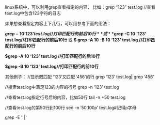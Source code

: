 linux系统中，可以利用grep查看指定的内容，
比如：grep “123” test.log //查看test.log中包含123字符的日志

如果想查看指定内容上下几行，可以用参考下面的用法：

**$grep -10 ‘123’ test.log//打印匹配行的前后10行**
或
**$grep -C 10 ‘123’ test.log//打印匹配行的前后10行**
或
**$ grep -A 10 -B 10 ‘123’ test.log //打印匹配行的前后10行**

**$grep -A 10 ‘123’ test.log //打印匹配行的后10行**

**$grep -B 10 ‘123’ test.log//打印匹配行的前10行**

其他例子：
//显示既匹配 ‘123’又匹配 ‘456’的行
grep ‘123’ test.log| grep ‘456’

//搜索test.log中满足123的内容的行号
grep -n ‘123’ test.log

//查看test.log指定行号后的内容，比如50行
tail -n +50 test.log

//查看test.log的第50行到100行
sed -n ‘50,100p’ test.log#记得p字母



grep -E ' | ' 